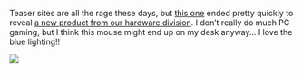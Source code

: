 Teaser sites are all the rage these days, but [this one](http://www.notfornoobs.com) ended pretty quickly to reveal <a href="http://www.microsoft.com/hardware/gaming/productdetails.aspx?pid=092" target="_blank" class="broken_link">a new product from our hardware division</a>. I don&#8217;t really do much PC gaming, but I think this mouse might end up on my desk anyway&#8230; I love the blue lighting!!

<a href="http://www.microsoft.com/hardware/gaming/ProductDetails.aspx?pid=092&active_tab=systemRequirements" target="_new" atomicselection="true" class="broken_link"><img src="http://www.microsoft.com/hardware/gaming/images/signature/ps_m_habu.jpg" /></a>